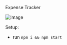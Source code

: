 Expense Tracker

![image](https://user-images.githubusercontent.com/35075842/106589911-3a51d880-6555-11eb-9b21-86c66919b1cd.jpeg)

Setup:
- run ```npm i && npm start```

